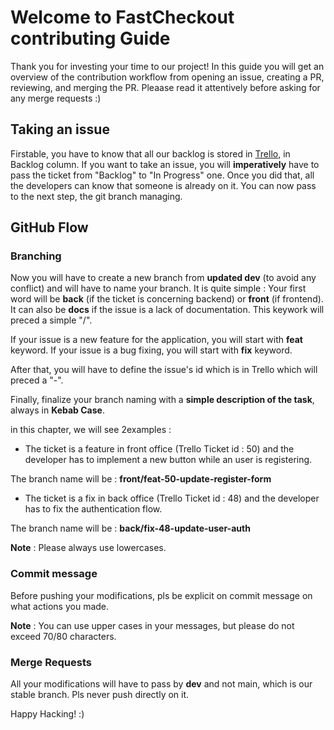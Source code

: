 # Welcome to FastCheckout contributing Guide

Thank you for investing your time to our project!
In this guide you will get an overview of the contribution workflow from opening an issue, creating a PR, reviewing, and merging the PR.
Pleaase read it attentively before asking for any merge requests :) 

## Taking an issue

Firstable, you have to know that all our backlog is stored in [Trello](https://trello.com/b/IkvACPYm/plan-gpe-d%C3%A9veloppeur "Trello FastCheckout"), in Backlog column.
If you want to take an issue, you will **imperatively** have to pass the ticket from "Backlog" to "In Progress" one.
Once you did that, all the developers can know that someone is already on it.
You can now pass to the next step, the git branch managing.

## GitHub Flow

### Branching

Now you will have to create a new branch from **updated dev** (to avoid any conflict) and will have to name your branch.
It is quite simple :
Your first word will be **back** (if the ticket is concerning backend) or **front** (if frontend).
It can also be **docs** if the issue is a lack of documentation.
This keywork will preced a simple "/".

If your issue is a new feature for the application, you will start with **feat** keyword.
If your issue is a bug fixing, you will start with **fix** keyword.

After that, you will have to define the issue's id which is in Trello which will preced a "-".

Finally, finalize your branch naming with a **simple description of the task**, always in **Kebab Case**.

in this chapter, we will see 2examples : 

- The ticket is a feature in front office (Trello Ticket id : 50) and the developer has to implement a new button while an user is registering.

The branch name will be : **front/feat-50-update-register-form**

- The ticket is a fix in back office (Trello Ticket id : 48) and the developer has to fix the authentication flow.

The branch name will be : **back/fix-48-update-user-auth**

**Note** : Please always use lowercases. 

### Commit message

Before pushing your modifications, pls be explicit on commit message on what actions you made.

**Note** : You can use upper cases in your messages, but please do not exceed 70/80 characters. 

### Merge Requests

All your modifications will have to pass by **dev** and not main, which is our stable branch.
Pls never push directly on it.

Happy Hacking! :) 

